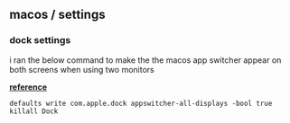 ## macos / settings

### dock settings

i ran the below command to make the the macos app switcher appear on both screens when using two monitors

[**reference**][lnk1]

```
defaults write com.apple.dock appswitcher-all-displays -bool true
killall Dock
```

[lnk1]: <https://apple.stackexchange.com/questions/106405/cmd-tab-behavior-on-mavericks-with-multiple-displays/126095#126095>
